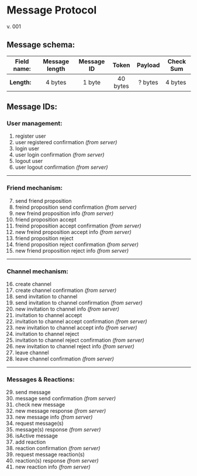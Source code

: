 # Message Protocol

v. 001

## Message schema:

| **Field name:** |  Message length | Message ID | Token | Payload | Check Sum |
|-----------------|:-------------:|:-------------:|:-------------:|:-------------:| ------------- |
| **Length:** | 4 bytes | 1 byte | 40 bytes | ? bytes | 4 bytes |

## Message IDs:

### User management:

1. register user
1. user registered confirmation *(from server)*
1. login user
1. user login confirmation *(from server)*
1. logout user
1. user logout confirmation *(from server)*

------------

### Friend mechanism:

7. send friend proposition
1. freind proposition send confirmation *(from server)*
1. new freind proposition info *(from server)*
1. friend proposition accept
1. freind proposition accept confirmation *(from server)*
1. new freind proposition accept info *(from server)*
1. friend proposition reject
1. friend proposition reject confirmation *(from server)*
1. new friend proposition reject info *(from server)*

------------

### Channel mechanism:

16. create channel
1. create channel confirmation *(from server)*
1. send invitation to channel
1. send invitation to channel confirmation *(from server)*
1. new invitation to channel info *(from server)*
1. invitation to channel accept
1. invitation to channel accept confirmation *(from server)*
1. new invitation to channel accept info *(from server)*
1. invitation to channel reject
1. invitation to channel reject confirmation *(from server)*
1. new invitation to channel reject info *(from server)*
1. leave channel
1. leave channel confirmation *(from server)*

------------

### Messages & Reactions:

29. send message
1. message send confirmation *(from server)*
1. check new message
1. new message response *(from server)*
1. new message info *(from server)*
1. request message(s)
1. message(s) response *(from server)*
1. isActive message
1. add reaction
1. reaction confirmation *(from server)*
1. request message reaction(s)
1. reaction(s) response *(from server)*
1. new reaction info *(from server)*
